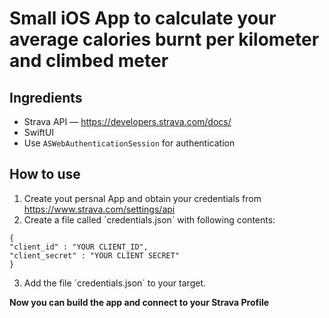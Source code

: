 # Small iOS App to calculate your average calories burnt per kilometer and climbed meter

## Ingredients

* Strava API — https://developers.strava.com/docs/
* SwiftUI
* Use `ASWebAuthenticationSession` for authentication

## How to use

1. Create yout persnal App and obtain your credentials from https://www.strava.com/settings/api 
2. Create a file called ´credentials.json´ with following contents:
```
{
"client_id" : "YOUR CLIENT_ID",
"client_secret" : "YOUR CLIENT SECRET"
}
``` 
3. Add the file ´credentials.json´ to your target.

**Now you can build the app and connect to your Strava Profile**
